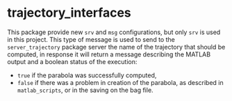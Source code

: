 # trajectory_interfaces

This package provide new `srv` and `msg` configurations, but only `srv` is used in this project. This type of message is used to send to the 
`server_trajectory` package server the name of the trajectory that should be computed, in response it will return a message describing the MATLAB output and a boolean status of the execution:
- `true` if the parabola was successfully computed, 
- `false` if there was a problem in creation of the parabola, as described in `matlab_scripts`, or in the saving on the bag file.